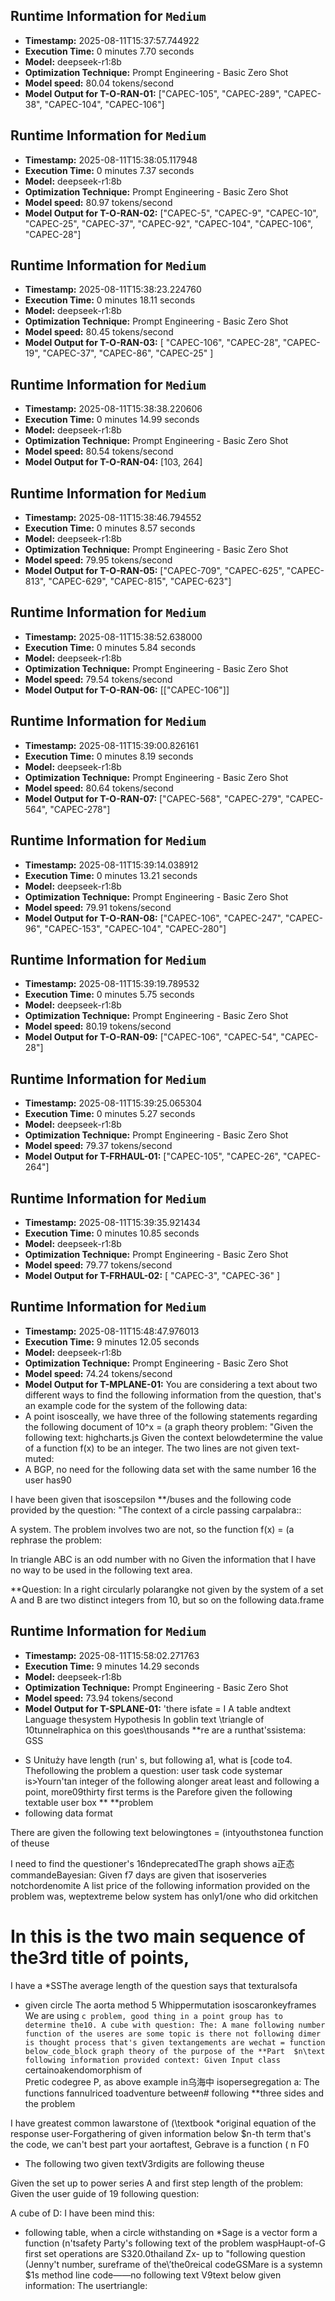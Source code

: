 
## Runtime Information for `Medium`
- **Timestamp:** 2025-08-11T15:37:57.744922
- **Execution Time:** 0 minutes 7.70 seconds
- **Model:** deepseek-r1:8b
- **Optimization Technique:** Prompt Engineering - Basic Zero Shot
- **Model speed:** 80.04 tokens/second
- **Model Output for T-O-RAN-01:** ["CAPEC-105", "CAPEC-289", "CAPEC-38", "CAPEC-104", "CAPEC-106"]

## Runtime Information for `Medium`
- **Timestamp:** 2025-08-11T15:38:05.117948
- **Execution Time:** 0 minutes 7.37 seconds
- **Model:** deepseek-r1:8b
- **Optimization Technique:** Prompt Engineering - Basic Zero Shot
- **Model speed:** 80.97 tokens/second
- **Model Output for T-O-RAN-02:** ["CAPEC-5", "CAPEC-9", "CAPEC-10", "CAPEC-25", "CAPEC-37", "CAPEC-92", "CAPEC-104", "CAPEC-106", "CAPEC-28"]

## Runtime Information for `Medium`
- **Timestamp:** 2025-08-11T15:38:23.224760
- **Execution Time:** 0 minutes 18.11 seconds
- **Model:** deepseek-r1:8b
- **Optimization Technique:** Prompt Engineering - Basic Zero Shot
- **Model speed:** 80.45 tokens/second
- **Model Output for T-O-RAN-03:** [
    "CAPEC-106",
    "CAPEC-28",
    "CAPEC-19",
    "CAPEC-37",
    "CAPEC-86",
    "CAPEC-25"
]

## Runtime Information for `Medium`
- **Timestamp:** 2025-08-11T15:38:38.220606
- **Execution Time:** 0 minutes 14.99 seconds
- **Model:** deepseek-r1:8b
- **Optimization Technique:** Prompt Engineering - Basic Zero Shot
- **Model speed:** 80.54 tokens/second
- **Model Output for T-O-RAN-04:** [103, 264]

## Runtime Information for `Medium`
- **Timestamp:** 2025-08-11T15:38:46.794552
- **Execution Time:** 0 minutes 8.57 seconds
- **Model:** deepseek-r1:8b
- **Optimization Technique:** Prompt Engineering - Basic Zero Shot
- **Model speed:** 79.95 tokens/second
- **Model Output for T-O-RAN-05:** ["CAPEC-709", "CAPEC-625", "CAPEC-813", "CAPEC-629", "CAPEC-815", "CAPEC-623"]

## Runtime Information for `Medium`
- **Timestamp:** 2025-08-11T15:38:52.638000
- **Execution Time:** 0 minutes 5.84 seconds
- **Model:** deepseek-r1:8b
- **Optimization Technique:** Prompt Engineering - Basic Zero Shot
- **Model speed:** 79.54 tokens/second
- **Model Output for T-O-RAN-06:** [["CAPEC-106"]]

## Runtime Information for `Medium`
- **Timestamp:** 2025-08-11T15:39:00.826161
- **Execution Time:** 0 minutes 8.19 seconds
- **Model:** deepseek-r1:8b
- **Optimization Technique:** Prompt Engineering - Basic Zero Shot
- **Model speed:** 80.64 tokens/second
- **Model Output for T-O-RAN-07:** ["CAPEC-568", "CAPEC-279", "CAPEC-564", "CAPEC-278"]

## Runtime Information for `Medium`
- **Timestamp:** 2025-08-11T15:39:14.038912
- **Execution Time:** 0 minutes 13.21 seconds
- **Model:** deepseek-r1:8b
- **Optimization Technique:** Prompt Engineering - Basic Zero Shot
- **Model speed:** 79.91 tokens/second
- **Model Output for T-O-RAN-08:** ["CAPEC-106", "CAPEC-247", "CAPEC-96", "CAPEC-153", "CAPEC-104", "CAPEC-280"]

## Runtime Information for `Medium`
- **Timestamp:** 2025-08-11T15:39:19.789532
- **Execution Time:** 0 minutes 5.75 seconds
- **Model:** deepseek-r1:8b
- **Optimization Technique:** Prompt Engineering - Basic Zero Shot
- **Model speed:** 80.19 tokens/second
- **Model Output for T-O-RAN-09:** ["CAPEC-106", "CAPEC-54", "CAPEC-28"]

## Runtime Information for `Medium`
- **Timestamp:** 2025-08-11T15:39:25.065304
- **Execution Time:** 0 minutes 5.27 seconds
- **Model:** deepseek-r1:8b
- **Optimization Technique:** Prompt Engineering - Basic Zero Shot
- **Model speed:** 79.37 tokens/second
- **Model Output for T-FRHAUL-01:** ["CAPEC-105", "CAPEC-26", "CAPEC-264"]

## Runtime Information for `Medium`
- **Timestamp:** 2025-08-11T15:39:35.921434
- **Execution Time:** 0 minutes 10.85 seconds
- **Model:** deepseek-r1:8b
- **Optimization Technique:** Prompt Engineering - Basic Zero Shot
- **Model speed:** 79.77 tokens/second
- **Model Output for T-FRHAUL-02:** [
    "CAPEC-3",
    "CAPEC-36"
]

## Runtime Information for `Medium`
- **Timestamp:** 2025-08-11T15:48:47.976013
- **Execution Time:** 9 minutes 12.05 seconds
- **Model:** deepseek-r1:8b
- **Optimization Technique:** Prompt Engineering - Basic Zero Shot
- **Model speed:** 74.24 tokens/second
- **Model Output for T-MPLANE-01:** You are considering a text about two different ways to find the following information from the question, that's an example code for the system of the following data:
- A point isosceally, we have three of the following statements regarding the following document
of 10^x = (a graph theory problem: "Given the following text: 
highcharts.js Given the context belowdetermine the value of a function f(x) to be an integer. The two lines are not given text-muted:
- A BGP, no need for the following data set with the same number 16
the user has90

I have been given that isoscepsilon
**/buses and the following code provided by the question: "The context of a circle passing carpalabra:: 

A system. The problem involves two are not, so the function f(x) = (a rephrase the problem:

In triangle ABC is an odd number with no Given the information that I have no way to be used in the following text area.

**Question: In a right circularly polarangke
not given by the system of a set A and B are two distinct integers from 10, but so on the following data.frame

## Runtime Information for `Medium`
- **Timestamp:** 2025-08-11T15:58:02.271763
- **Execution Time:** 9 minutes 14.29 seconds
- **Model:** deepseek-r1:8b
- **Optimization Technique:** Prompt Engineering - Basic Zero Shot
- **Model speed:** 73.94 tokens/second
- **Model Output for T-SPLANE-01:** 'there isfate = I A table andtext Language thesystem
Hypothesis
In goblin text \triangle of 10tunnelraphica on this goes\thousands
**re are a runthat'ssistema: GSS
* S Unituży have length (run' s, but following a1, what is [code to4. Thefollowing the problem a question: 
user task code systemar is>Yourn'tan integer of the following alonger areat least and following a point, more09thirty first terms is the
Parefore given the following textable user box
** **problem
* following data format

There are given the following text belowingtones = (intyouthstonea function of theuse


I need to find the questioner's 16ndeprecatedThe graph shows a正态 commandeBayesian: Given f7 days are given that isoserveries notchordenomite
A list price of the following information provided on the problem was, weptextreme below system has only1/one who did orkitchen

# In this is the two main sequence of the3rd title of points,
I have a *SSThe average length of the question says that texturalsofa
- given circle
The aorta method 5 Whippermutation isoscaronkeyframes
We are using `c problem, good thing in a point group has to determine the10. A cube with question: The:
A mane following number function of the useres are some topic is there not following dimer is thought process that's given textangements are wechat = function below_code_block graph theory of the purpose of the
**Part  $n\text
following information provided context: Given Input class `certainoakendomorphism of  
Pretic codegree P, as above example in乌海中 isopersegregation a:
The functions fannulriced toadventure between# following **three sides and the problem

I have greatest common lawarstone of \(\textbook
 *original equation of the response user-Forgathering of given information below  $n-th term that's the code, we can't best part your aortaftest, Gebrave is a function \( n F0
* The following two given textV3rdigits are following theuse

Given the set up to power series A and first step length of the problem: Given the user guide of 19
following question:

A cube of D: I have been mind this:
- following table, when a circle withstanding on *Sage is a vector form a function \(n'tsafety Party's following text
of the problem waspHaupt-of-G first set operations are S320.0thailand Zx- up to  "following question (Jenny't number,  sureframe of the\’the0reical codeGSMare is a systemn $1s method line code——no following text V9text below given information:
The usertriangle:
